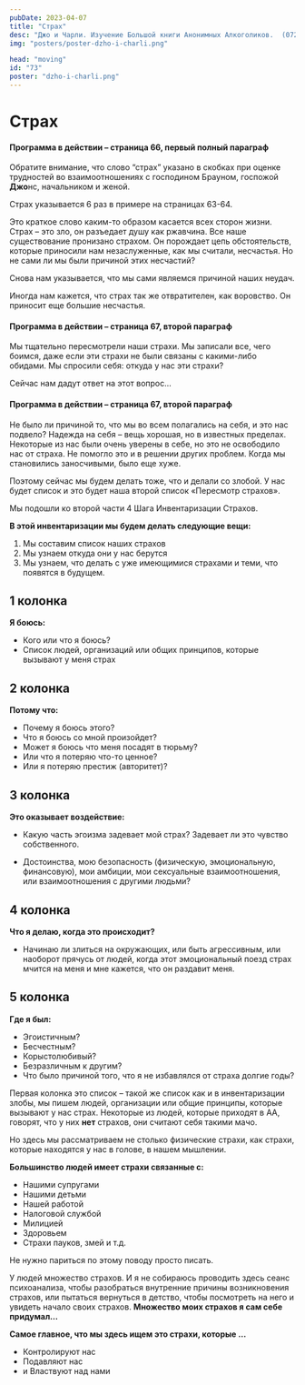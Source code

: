 ```yaml
---
pubDate: 2023-04-07
title: "Страх"
desc: "Джо и Чарли. Изучение Большой книги Анонимных Алкоголиков.  (072)"
img: "posters/poster-dzho-i-charli.png"

head: "moving"
id: "73"
poster: "dzho-i-charli.png"
---
```


# Страх

#### Программа в действии – страница 66, первый полный параграф

Обратите внимание, что слово “страх” указано в скобках при оценке трудностей во взаимоотношениях с господином Брауном, госпожой **Джо**нс, начальником и женой.

Страх указывается 6 раз в примере на страницах 63-64.

Это краткое слово каким-то образом касается всех сторон жизни. Страх – это зло, он разъедает душу как ржавчина. Все наше существование пронизано страхом. Он порождает цепь обстоятельств, которые приносили нам незаслуженные, как мы считали, несчастья. Но не сами ли мы были причиной этих несчастий?

Снова нам указывается, что мы сами являемся причиной наших неудач.

Иногда нам кажется, что страх так же отвратителен, как воровство. Он приносит еще большие несчастья.

#### Программа в действии – страница 67, второй параграф

Мы тщательно пересмотрели наши страхи. Мы записали все, чего боимся, даже если эти страхи не были связаны с какими-либо обидами. Мы спросили себя: откуда у нас эти страхи?

Сейчас нам дадут ответ на этот вопрос…

#### Программа в действии – страница 67, второй параграф

Не было ли причиной то, что мы во всем полагались на себя, и это нас подвело? Надежда на себя – вещь хорошая, но в известных пределах. Некоторые из нас были очень уверены в себе, но это не освободило нас от страха. Не помогло это и в решении других проблем. Когда мы становились заносчивыми, было еще хуже.

Поэтому сейчас мы будем делать тоже, что и делали со злобой. У нас будет список и это будет наша второй список «Пересмотр страхов».

Мы подошли ко второй части 4 Шага Инвентаризации Страхов.

**В этой инвентаризации мы будем делать следующие вещи:**

1. Мы составим список наших страхов
2. Мы узнаем откуда они у нас берутся
3. Мы узнаем, что делать с уже имеющимися страхами и теми, что появятся в будущем.

## 1 колонка

**Я боюсь:**

- Кого или что я боюсь?
- Список людей, организаций или общих принципов, которые вызывают у меня страх

## 2 колонка

**Потому что:**

- Почему я боюсь этого?
- Что я боюсь со мной произойдет?
- Может я боюсь что меня посадят в тюрьму?
- Или что я потеряю что-то ценное?
- Или я потеряю престиж (авторитет)?

## 3 колонка

**Это оказывает воздействие:**

- Какую часть эгоизма задевает мой страх? Задевает ли это чувство собственного.

- Достоинства, мою безопасность (физическую, эмоциональную, финансовую), мои амбиции, мои сексуальные взаимоотношения, или взаимоотношения с другими людьми?

## 4 колонка

**Что я делаю, когда это происходит?**

- Начинаю ли злиться на окружающих, или быть агрессивным, или наоборот прячусь от людей, когда этот эмоциональный поезд страх мчится на меня и мне кажется, что он раздавит меня.

## 5 колонка

**Где я был:**

- Эгоистичным?
- Бесчестным?
- Корыстолюбивый?
- Безразличным к другим?
- Что было причиной того, что я не избавлялся от страха долгие годы?

Первая колонка это список – такой же список как и в инвентаризации злобы, мы пишем людей, организации или общие принципы, которые вызывают у нас страх. Некоторые из людей, которые приходят в АА, говорят, что у них **нет** страхов, они считают себя такими мачо.

Но здесь мы рассматриваем не столько физические страхи, как страхи, которые находятся у нас в голове, в нашем мышлении.

**Большинство людей имеет страхи связанные c:**

- Нашими супругами
- Нашими детьми
- Нашей работой
- Налоговой службой
- Милицией
- Здоровьем
- Страхи пауков, змей и т.д.

Не нужно париться по этому поводу просто писать.

У людей множество страхов. И я не собираюсь проводить здесь сеанс психоанализа, чтобы разобраться внутренние причины возникновения страхов, или пытаться вернуться в детство, чтобы посмотреть на него и увидеть начало своих страхов. **Множество моих страхов я сам себе придумал…**

**Самое главное, что мы здесь ищем это страхи, которые …**

- Контролируют нас
- Подавляют нас
- и Властвуют над нами
